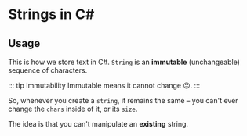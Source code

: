# Strings in C#

## Usage

This is how we store text in C#.
`String` is an **immutable** (unchangeable) sequence of characters. 

::: tip Immutability
Immutable means it cannot change :neutral_face:. 
:::

So, whenever you create a `string`, it remains the same – you can't ever change the `chars` inside of it, or its `size`.

The idea is that you can't manipulate an **existing** string.
